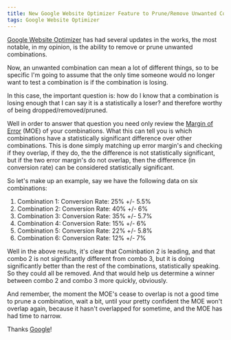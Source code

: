 ```yaml
---
title: New Google Website Optimizer Feature to Prune/Remove Unwanted Combinations
tags: Google Website Optimizer
---
```

[Google Website Optimizer](http://www.google.com/websiteoptimizer/) has had several updates in the works, the most notable, in my opinion, is the ability to remove or prune unwanted combinations.

Now, an unwanted combination can mean a lot of different things, so to be specific I'm going to assume that the only time someone would no longer want to test a combination is if the combination is losing.

In this case, the important question is: how do I know that a combination is losing enough that I can say it is a statistically a loser? and therefore worthy of being dropped/removed/pruned.

Well in order to answer that question you need only review the [Margin of Error](http://en.wikipedia.org/wiki/Margin_of_error) (MOE) of your combinations. What this can tell you is which combinations have a statistically significant difference over other combinations. This is done simply matching up error margin's and checking if they overlap, if they do, the the difference is not statistically significant, but if the two error margin's do not overlap, then the difference (in conversion rate) can be considered statistically significant.

So let's make up an example, say we have the following data on six combinations:

1. Combination 1: Conversion Rate: 25% +/- 5.5%
1. Combination 2: Conversion Rate: 40% +/- 6%
1. Combination 3: Conversion Rate: 35% +/- 5.7%
1. Combination 4: Conversion Rate: 15% +/- 6%
1. Combination 5: Conversion Rate: 22% +/- 5.8%
1. Combination 6: Conversion Rate: 12% +/- 7%

Well in the above results, it's clear that Cominbation 2 is leading, and that combo 2 is not significantly different from combo 3, but it is doing significantly better than the rest of the combinations, statistically speaking. So they could all be removed. And that would help us determine a winner between combo 2 and combo 3 more quickly, obviously.

And remember, the moment the MOE's cease to overlap is not a good time to prune a combination, wait a bit, until your pretty confident the MOE won't overlap again, because it hasn't overlapped for sometime, and the MOE has had time to narrow.

Thanks [Google](http://google.com)!
